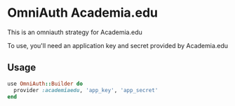 # OmniAuth Academia.edu

This is an omniauth strategy for Academia.edu

To use, you'll need an application key and secret provided by Academia.edu

## Usage

```ruby
use OmniAuth::Builder do
  provider :academiaedu, 'app_key', 'app_secret'
end
```